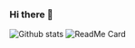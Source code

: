 ### Hi there 👋

![Github stats](https://github-readme-stats.vercel.app/api?username=Innagorbunova)
![ReadMe Card](https://github-readme-stats.vercel.app/api/pin/?username=Innagorbunova&repo=Yandex.Praktikum-Data-Science-Projects) 

<!--
**Innagorbunova/Innagorbunova** is a ✨ _special_ ✨ repository because its `README.md` (this file) appears on your GitHub profile.

Here are some ideas to get you started:

- 🔭 I’m currently working on ...
- 🌱 I’m currently learning ...
- 👯 I’m looking to collaborate on ...
- 🤔 I’m looking for help with ...
- 💬 Ask me about ...
- 📫 How to reach me: ...
- 😄 Pronouns: ...
- ⚡ Fun fact: ...
-->
